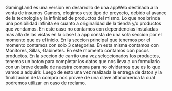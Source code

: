 GamingLand es una version en desarrollo de una appWeb destinada a la venta de insumos Gamers, elegimos este tipo de proyecto, debido al avance de la tecnologia y la infinidad de productos del mismo. Lo que nos brinda una posibilidad infinita en cuanto a originalidad de la tienda y/o productos que vendamos.
En este caso no contamos con dependencias instaladas mas alla de las vistas en la clase
La app consta de una sola seccion por el momento que es el inicio. En la seccion principal que tenemos por el momento contamos con solo 3 categorias. En esta misma contamos con Monitores, Sillas, Gabinetes. En este momento contamos con pocos productos. En la seccion de carrito una vez seleccionados los productos, tenemos un boton para completar los datos que nos lleva a un formulario con un breve detalle de nuestra compra para no olvidarnos que es lo que vamos a adquirir. Luego de esto una vez realizada la entrega de datos y la finalizacion de la compra nos provee de una clave alfanumerica la cual podremos utilizar en caso de reclamo.